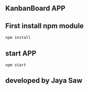 ## KanbanBoard APP

## First install npm module
`npm install`

## start APP
`npm start`

## developed by Jaya Saw